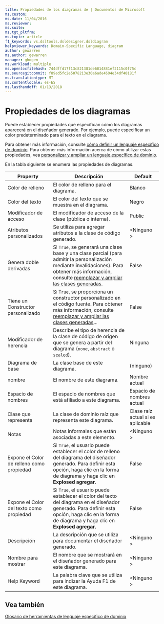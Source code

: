 ```yaml
---
title: Propiedades de los diagramas de | Documentos de Microsoft
ms.custom: 
ms.date: 11/04/2016
ms.reviewer: 
ms.suite: 
ms.tgt_pltfrm: 
ms.topic: article
f1_keywords: vs.dsltools.dsldesigner.dsldiagram
helpviewer_keywords: Domain-Specific Language, diagram
author: gewarren
ms.author: gewarren
manager: ghogen
ms.workload: multiple
ms.openlocfilehash: 744dffd17f13c821381de6014881ef2115c0f75c
ms.sourcegitcommit: f89ed5fc2e5078213e30a6ade4604e34df48181f
ms.translationtype: MT
ms.contentlocale: es-ES
ms.lasthandoff: 01/13/2018
---
```

# <a name="properties-of-diagrams"></a>Propiedades de los diagramas
Puede establecer propiedades que especifican cómo los diagramas aparecerá en el diseñador generado. Por ejemplo, puede especificar un color predeterminado para el texto en el diagrama.  
  
 Para obtener más información, consulte [cómo definir un lenguaje específico de dominio](../modeling/how-to-define-a-domain-specific-language.md). Para obtener más información acerca de cómo utilizar estas propiedades, vea [personalizar y ampliar un lenguaje específico de dominio](../modeling/customizing-and-extending-a-domain-specific-language.md).  
  
 En la tabla siguiente se enumera las propiedades de diagramas.  
  
|Property|Descripción|Default|  
|--------------|-----------------|-------------|  
|Color de relleno|El color de relleno para el diagrama.|Blanco|  
|Color del texto|El color del texto que se muestra en el diagrama.|Negro|  
|Modificador de acceso|El modificador de acceso de la clase (pública o interna).|Public|  
|Atributos personalizados|Se utiliza para agregar atributos a la clase de código generado.|\<Ninguno >|  
|Genera doble derivadas|Si `True`, se generará una clase base y una clase parcial (para admitir la personalización mediante invalidaciones). Para obtener más información, consulte [reemplazar y ampliar las clases generadas](../modeling/overriding-and-extending-the-generated-classes.md).|False|  
|Tiene un Constructor personalizado|Si `True`, se proporciona un constructor personalizado en el código fuente. Para obtener más información, consulte [reemplazar y ampliar las clases generadas](../modeling/overriding-and-extending-the-generated-classes.md)...|False|  
|Modificador de herencia|Describe el tipo de herencia de la clase de código de origen que se genera a partir del diagrama (`none`, `abstract` o `sealed`).|Ninguna|  
|Diagrama de base|La clase base de este diagrama.|(ninguno)|  
|nombre|El nombre de este diagrama.|Nombre actual|  
|Espacio de nombres|El espacio de nombres que está afiliado a este diagrama.|Espacio de nombres actual|  
|Clase que representa|La clase de dominio raíz que representa este diagrama.|Clase raíz actual si es aplicable|  
|Notas|Notas informales que están asociadas a este elemento.|\<Ninguno >|  
|Expone el Color de relleno como propiedad|Si `True`, el usuario puede establecer el color de relleno del diagrama del diseñador generado. Para definir esta opción, haga clic en la forma de diagrama y haga clic en **Explosed agregar**.|False|  
|Expone el Color del texto como propiedad|Si `True`, el usuario puede establecer el color del texto del diagrama en el diseñador generado. Para definir esta opción, haga clic en la forma de diagrama y haga clic en **Explosed agregar**.|False|  
|Descripción|La descripción que se utiliza para documentar el diseñador generado.|\<Ninguno >|  
|Nombre para mostrar|El nombre que se mostrará en el diseñador generado para este diagrama.|\<Ninguno >|  
|Help Keyword|La palabra clave que se utiliza para indizar la Ayuda F1 de este diagrama.|\<Ninguno >|  
  
## <a name="see-also"></a>Vea también  
 [Glosario de herramientas de lenguaje específico de dominio](http://msdn.microsoft.com/en-us/ca5e84cb-a315-465c-be24-76aa3df276aa)